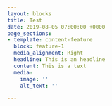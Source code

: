 ```yaml
---
layout: blocks
title: Test
date: 2019-08-05 07:00:00 +0000
page_sections:
- template: content-feature
  block: feature-1
  media_alignment: Right
  headline: This is an headline
  content: This is a text
  media:
    image: ''
    alt_text: ''

---
```

